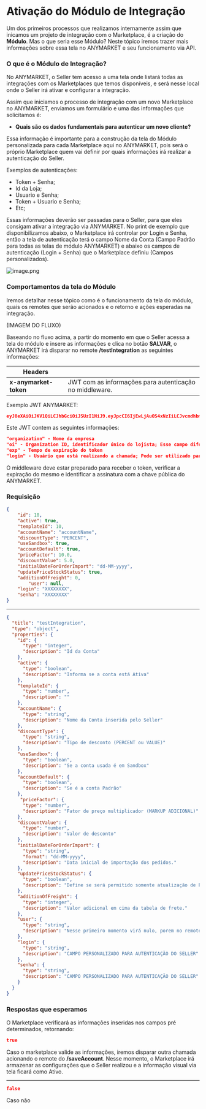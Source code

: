 # Ativação do Módulo de Integração

Um dos primeiros processos que realizamos internamente assim que inicamos um projeto de integração com o Marketplace, é a criação do **Módulo**. Mas o que seria esse Módulo? Neste tópico iremos trazer mais informações sobre essa tela no ANYMARKET e seu funcionamento via API.


### O que é o Módulo de Integração?
No ANYMARKET, o Seller tem acesso a uma tela onde listará todas as integrações com os Marketplaces que temos disponíveis, e será nesse local onde o Seller irá ativar e configurar a integração.

Assim que iniciamos o processo de integração com um novo Marketplace no ANYMARKET, enviamos um formulário e uma das informações que solicitamos é:

- **Quais são os dados fundamentais para autenticar um novo cliente?** 

Essa informação é importante para a construção da tela do Módulo personalizada para cada Marketplace aqui no ANYMARKET, pois será o próprio Marketplace quem vai definir por quais informações irá realizar a autenticação do Seller.

Exemplos de autenticações:
- Token + Senha;
- Id da Loja;
- Usuario e Senha;
- Token + Usuario e Senha;
- Etc;

Essas informações deverão ser passadas para o Seller, para que eles consigam ativar a integração via ANYMARKET. No print de exemplo que disponibilizamos abaixo, o Marketplace irá controlar por Login e Senha, então a tela de autenticação terá o campo Nome da Conta (Campo Padrão para todas as telas de módulo ANYMARKET) e abaixo os campos de autenticação (Login + Senha) que o Marketplace definiu (Campos personalizados).
<!--
focus: false
-->
![image.png](https://stoplight.io/api/v1/projects/cHJqOjgzMDA1/images/1hmZJccVDNo)


### Comportamentos da tela do Módulo
Iremos detalhar nesse tópico como é o funcionamento da tela do módulo, quais os remotes que serão acionados e o retorno e ações esperadas na integração.



(IMAGEM DO FLUXO)

Baseando no fluxo acima, a partir do momento em que o Seller acessa a tela do módulo e insere as informações e clica no botão **SALVAR**, o ANYMARKET irá disparar no remote **/testIntegration** as seguintes informações:

|Headers||
|-------|--|
|**x-anymarket-token** | JWT com as informações para autenticação no middleware. |


Exemplo JWT ANYMARKET:

```` json
eyJ0eXAiOiJKV1QiLCJhbGciOiJSUzI1NiJ9.eyJpcCI6IjEwLjAuOS4xNzIiLCJvcmdhbml6YXRpb24iOiJBTllNQVJLRVQgVGVzdGUgLSBCcmFzaWwiLCJvaSI6IjIyNDQ5NTA0LiIsImV4cCI6MTYxMjc5MTI2NCwibG9naW4iOiJkYW5pbG8ub2xpdmVpcmFAZGIxLmNvbS5iciJ9.FKF8wRb97xZmpakGbkoYfO0cjIkj48rwcis4DOGlUEh4cD98sFRJTVfrmMOaAe-XrBoPvTWbSdJfNy81-_VMLq9dbcKpBPO8MfHDXmqWV7tuHT1BaIcOkYZl-uIvOMtxCmDiCrX1ny2DvjY_LLuzRjexM6CQw4rRt8NXZb3dGV4
````

Este JWT contem as seguintes informações:

```` json
"organization" - Nome da empresa
"oi" - Organization ID, identificador único do lojista; Esse campo diferencia os sellers
"exp" - Tempo de expiração do token
"login" - Usuário que está realizando a chamada; Pode ser utilizado para fins de auditoria
````
O middleware deve estar preparado para receber o token, verificar a expiração do mesmo e identificar a assinatura com a chave pública do ANYMARKET.


### Requisição

```json title="POST: \testIntegration" lineNumbers
{
	"id": 10,
	"active": true,
	"templateId": 10,
	"accountName": "accountName",
	"discountType": "PERCENT",
	"useSandbox": true,
	"accountDefault": true,
	"priceFactor": 10.0,
	"discountValue": 5.0,
	"initialDateForOrderImport": "dd-MM-yyyy",
	"updatePriceStockStatus": true,
	"additionOfFreight": 0,
        "user": null,
	"login": "XXXXXXXX",
	"senha": "XXXXXXXX"
}
```

---

```json json_schema
{
  "title": "testIntegration",
  "type": "object",
  "properties": {
    "id": {
      "type": "integer",
      "description": "Id da Conta"
    },
    "active": {
      "type": "boolean",
      "description": "Informa se a conta está Ativa"
    },
    "templateId": {
      "type": "number",
      "description": ""
    },
    "accountName": {
      "type": "string",
      "description": "Nome da Conta inserida pelo Seller"
    },
    "discountType": {
      "type": "string",
      "description": "Tipo de desconto (PERCENT ou VALUE)"
    },
    "useSandbox": {
      "type": "boolean",
      "description": "Se a conta usada é em Sandbox"
    },
    "accountDefault": {
      "type": "boolean",
      "description": "Se é a conta Padrão"
    },
     "priceFactor": {
      "type": "number",
      "description": "Fator de preço multiplicador (MARKUP ADICIONAL)"
    },
    "discountValue": {
      "type": "number",
      "description": "Valor de desconto"
    },
    "initialDateForOrderImport": {
      "type": "string",
      "format": "dd-MM-yyyy",
      "description": "Data inicial de importação dos pedidos."
    },
    "updatePriceStockStatus": {
      "type": "boolean",
      "description": "Define se será permitido somente atualização de Preço, Estoque e Status"
    },
    "additionOfFreight": {
      "type": "integer",
      "description": "Valor adicional em cima da tabela de frete."
    },
    "user": {
      "type": "string",
      "description": "Nesse primeiro momento virá nulo, porem no remote do saveAccount, terá as informações do Token do Seller.."
    },
    "login": {
      "type": "string",
      "description": "CAMPO PERSONALIZADO PARA AUTENTICAÇÃO DO SELLER"
    },
    "senha": {
      "type": "string",
      "description": "CAMPO PERSONALIZADO PARA AUTENTICAÇÃO DO SELLER"
    }
  }
}
```

### Respostas que esperamos

O Marketplace verificará as informações inseridas nos campos pré determinados, retornando:

```json title="200 - OK" 
true
```

Caso o marketplace valide as informações, iremos disparar outra chamada acionando o remote do **/saveAccount**. Nesse momento, o Marketplace irá armazenar as configurações que o Seller realizou e a informação visual via tela ficará como Ativo. 




---

```json title="401 - Unauthorized"  
false
```
Caso não
